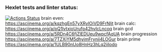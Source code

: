 ### Hexlet tests and linter status:
[![Actions Status](https://github.com/GabitMerke/frontend-project-lvl1/workflows/hexlet-check/badge.svg)](https://github.com/GabitMerke/frontend-project-lvl1/actions)
brain even:
https://asciinema.org/a/kqzhgEn57yXRylOiVD9FrNljt
brain calc:
https://asciinema.org/a/pQ1lvtxioUrufp42hvIcLncoq
brain gcd
https://asciinema.org/a/5RDn4C6fjZlEDUeu9wpcfAqUA
brain progression
https://asciinema.org/a/7TZXiYM5dhyimFrynii4LOGur
brain prime
 https://asciinema.org/a/1ULB90nUo8HnHz3hLq2iiIodo